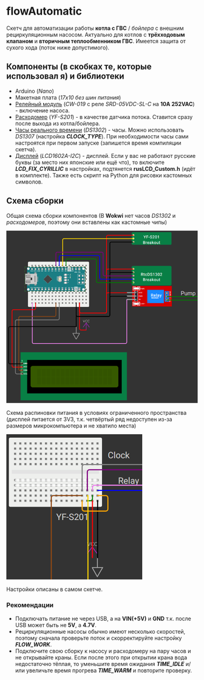 # flowAutomatic 
Скетч для автоматизации работы **котла с ГВС** / *бойлера* с внешним рециркуляционным насосом. Актуально для котлов с **трёхходовым клапаном** и **вторичным теплообменником ГВС**. Имеется защита от сухого хода (поток ниже допустимого).
## Компоненты (в скобках те, которые использовал я) и библиотеки
- Arduino (*Nano*)
- Макетная плата (*17x10 без шин питания*)
- [Релейный модуль](https://github.com/rafaelnsantos/Relay) (*CW-019* с реле *SRD-05VDC-SL-C* на **10A 252VAC**) - включение насоса.
- [Расходомер](https://github.com/hafidhh/FlowSensor-Arduino) (*YF-S201*) - в качестве датчика потока. Ставится сразу после выхода из котла/бойлера.
- [Часы реального времени](https://github.com/Makuna/Rtc) (*DS1302*) - часы. Можно использовать *DS1307* (настройка ***CLOCK_TYPE***). При необходимости часы сами настроятся при первом запуске (запишется время компиляции скетча).
- [Дисплей](https://github.com/locple/LCDI2C_Multilingual) (*LCD1602A-I2C*) - дисплей. Если у вас не работают русские буквы (за место них японские или ещё что), то включите ***LCD_FIX_CYRILLIC*** в настройках, подтянется **rusLCD_Custom.h** (идёт в комплекте). Также есть скрипт на Python для рисовки кастомных символов.
## Схема сборки
Общая схема сборки компонентов (В **Wokwi** нет часов *DS1302* и *расходомеров*, поэтому они вставлены как кастомные чипы)

![](./flowAutomatic1.png)

Схема распиновки питания в условиях ограниченного пространства (дисплей питается от 3V3, т.к. четвёртый ряд недоступен из-за размеров микрокомпьютера и не хватило места)

![](./flowAutomatic2.png)

Настройки описаны в самом скетче.

### Рекомендации
- Подключать питание не через USB, а на **VIN(+5V)** и **GND** т.к. после USB может быть не **5V**, а **4.7V**.
- Рециркуляционные насосы обычно имеют несколько скоростей, поэтому сначала проверьте поток и скорректируйте настройку ***FLOW_WORK***.
- Подключите свою сборку к насосу и расходомеру на пару часов и не открывайте краны. Если после этого при открытии крана вода недостаточно тёплая, то уменьшите время ожидания ***TIME_IDLE*** и/или увеличьте время прогрева ***TIME_WARM*** и повторите проверку.




